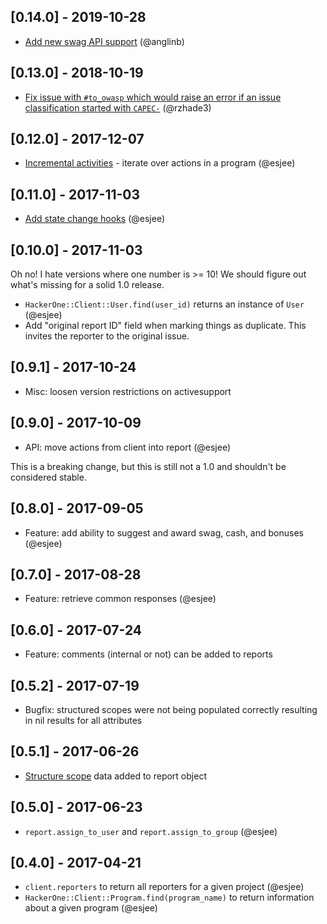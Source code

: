 ## [0.14.0] - 2019-10-28

- [Add new swag API support](https://github.com/oreoshake/hackerone-client/pull/41) (@anglinb)

## [0.13.0] - 2018-10-19

- [Fix issue with `#to_owasp` which would raise an error if an issue classification started with `CAPEC-`](https://github.com/oreoshake/hackerone-client/pull/39) (@rzhade3)

## [0.12.0] - 2017-12-07

- [Incremental activities](https://github.com/oreoshake/hackerone-client/pull/36) - iterate over actions in a program (@esjee)

## [0.11.0] - 2017-11-03

- [Add state change hooks](https://github.com/oreoshake/hackerone-client/issues/25) (@esjee)

## [0.10.0] - 2017-11-03

Oh no! I hate versions where one number is >= 10! We should figure out what's missing for a solid 1.0 release.

- `HackerOne::Client::User.find(user_id)` returns an instance of `User` (@esjee)
- Add "original report ID" field when marking things as duplicate. This invites the reporter to the original issue.

## [0.9.1] - 2017-10-24

- Misc: loosen version restrictions on activesupport

## [0.9.0] - 2017-10-09

- API: move actions from client into report (@esjee)

This is a breaking change, but this is still not a 1.0 and shouldn't be considered stable.

## [0.8.0] - 2017-09-05

- Feature: add ability to suggest and award swag, cash, and bonuses (@esjee)

## [0.7.0] - 2017-08-28

- Feature: retrieve common responses (@esjee)

## [0.6.0] - 2017-07-24

- Feature: comments (internal or not) can be added to reports

## [0.5.2] - 2017-07-19

- Bugfix: structured scopes were not being populated correctly resulting in nil results for all attributes

## [0.5.1] - 2017-06-26

- [Structure scope](https://api.hackerone.com/docs/v1#structured-scope) data added to report object

## [0.5.0] - 2017-06-23

- `report.assign_to_user` and `report.assign_to_group` (@esjee)

## [0.4.0] - 2017-04-21

- `client.reporters` to return all reporters for a given project (@esjee)
- `HackerOne::Client::Program.find(program_name)` to return information about a given program (@esjee)
